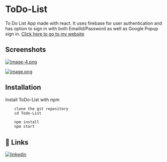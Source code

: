 # ToDo-List
To Do List App made with react. It uses firebase for user authentication and has option to sign in with both EmailId/Password as well as Google Popup sign in.
[Click here to go to my website](https://rainbow-empanada-3847ef.netlify.app/)

## Screenshots

[![image-4.png](https://i.postimg.cc/PJmCNjb0/image-4.png)](https://postimg.cc/XBYjDtzg)

[![image.png](https://i.postimg.cc/kgygkswF/image.png)](https://postimg.cc/HrVmMQqV)


## Installation

Install ToDo-List with npm
```
    clone the git repository
    cd Todo-List
```

```bash
    npm install
    npm start 
```
    

## 🔗 Links
[![linkedin](https://img.shields.io/badge/linkedin-0A66C2?style=for-the-badge&logo=linkedin&logoColor=white)](https://www.linkedin.com/in/swapnilsingh99/)
